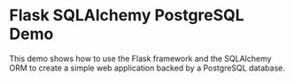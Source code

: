 # Flask SQLAlchemy PostgreSQL Demo

This demo shows how to use the Flask framework and the SQLAlchemy ORM to create a simple web application backed by a PostgreSQL database.

